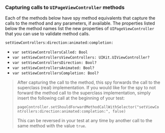 ### Capturing calls to `UIPageViewController` methods

Each of the methods below have spy method equivalents that capture the calls to the method and any parameters, if available.  The properties listed below the method names list the new properties of `UIPageViewController` that you can use to validate method calls.


`setViewControllers:direction:animated:completion:`
 - `var setViewControllersCalled: Bool`
 - `var setViewControllersViewControllers: UIKit.UIViewController?`
 - `var setViewControllersDirection: Bool?`
 - `var setViewControllersAnimated: Bool?`
 - `var setViewControllersCompletion: Bool?`


> After capturing the call to the method, this spy forwards the call to the superclass (real) implementation.  If you would like for the spy to not forward the method call to the superclass implementation, simply insert the following call at the beginning of your test:
>
> `pageController.setShouldForwardMethodCallWithSelector("setViewControllers:direction:animated:completion:", false)`
>
> This can be reversed in your test at any time by another call to the same method with the value `true`.
